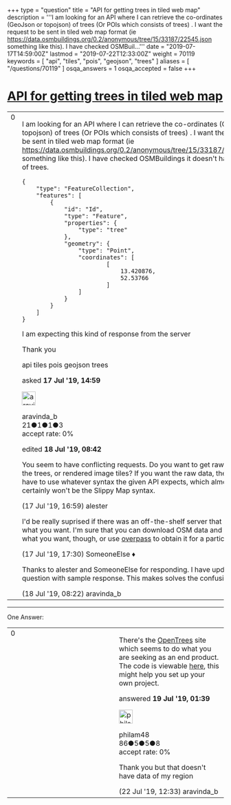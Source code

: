 +++
type = "question"
title = "API for getting trees in tiled web map"
description = '''I am looking for an API where I can retrieve the co-ordinates (GeoJson or topojson) of trees (Or POIs which consists of trees) . I want the request to be sent in tiled web map format (ie https://data.osmbuildings.org/0.2/anonymous/tree/15/33187/22545.json something like this). I have checked OSMBuil...'''
date = "2019-07-17T14:59:00Z"
lastmod = "2019-07-22T12:33:00Z"
weight = 70119
keywords = [ "api", "tiles", "pois", "geojson", "trees" ]
aliases = [ "/questions/70119" ]
osqa_answers = 1
osqa_accepted = false
+++

<div class="headNormal">

# [API for getting trees in tiled web map](/questions/70119/api-for-getting-trees-in-tiled-web-map)

</div>

<div id="main-body">

<div id="askform">

<table id="question-table" style="width:100%;">
<colgroup>
<col style="width: 50%" />
<col style="width: 50%" />
</colgroup>
<tbody>
<tr>
<td style="width: 30px; vertical-align: top"><div class="vote-buttons">
<span id="post-70119-upvote" class="ajax-command post-vote up" rel="nofollow" title="I like this post (click again to cancel)"> </span>
<div id="post-70119-score" class="post-score" title="current number of votes">
0
</div>
<span id="post-70119-downvote" class="ajax-command post-vote down" rel="nofollow" title="I dont like this post (click again to cancel)"> </span> <span id="favorite-mark" class="ajax-command favorite-mark" rel="nofollow" title="mark/unmark this question as favorite (click again to cancel)"> </span>
<div id="favorite-count" class="favorite-count">
&#10;</div>
</div></td>
<td><div id="item-right">
<div class="question-body">
<p>I am looking for an API where I can retrieve the co-ordinates (GeoJson or topojson) of trees (Or POIs which consists of trees) . I want the request to be sent in tiled web map format (ie <a href="https://data.osmbuildings.org/0.2/anonymous/tree/15/33187/22545.json">https://data.osmbuildings.org/0.2/anonymous/tree/15/33187/22545.json</a> something like this). I have checked OSMBuildings it doesn't have details of trees.</p>
<pre><code>{
    &quot;type&quot;: &quot;FeatureCollection&quot;,
    &quot;features&quot;: [
        {
            &quot;id&quot;: &quot;Id&quot;,
            &quot;type&quot;: &quot;Feature&quot;,
            &quot;properties&quot;: {
                &quot;type&quot;: &quot;tree&quot;
            },
            &quot;geometry&quot;: {
                &quot;type&quot;: &quot;Point&quot;,
                &quot;coordinates&quot;: [
                        [
                            13.420876,
                            52.53766
                        ]
                ]
            }
        }
    ]
}</code></pre>
<p>I am expecting this kind of response from the server</p>
<p>Thank you</p>
</div>
<div id="question-tags" class="tags-container tags">
<span class="post-tag tag-link-api" rel="tag" title="see questions tagged &#39;api&#39;">api</span> <span class="post-tag tag-link-tiles" rel="tag" title="see questions tagged &#39;tiles&#39;">tiles</span> <span class="post-tag tag-link-pois" rel="tag" title="see questions tagged &#39;pois&#39;">pois</span> <span class="post-tag tag-link-geojson" rel="tag" title="see questions tagged &#39;geojson&#39;">geojson</span> <span class="post-tag tag-link-trees" rel="tag" title="see questions tagged &#39;trees&#39;">trees</span>
</div>
<div id="question-controls" class="post-controls">
&#10;</div>
<div class="post-update-info-container">
<div class="post-update-info post-update-info-user">
<p>asked <strong>17 Jul '19, 14:59</strong></p>
<img src="https://secure.gravatar.com/avatar/b2a848310ef5f6fccb46794b8d4ac5de?s=32&amp;d=identicon&amp;r=g" class="gravatar" width="32" height="32" alt="aravinda_b&#39;s gravatar image" />
<p><span>aravinda_b</span><br />
<span class="score" title="21 reputation points">21</span><span title="1 badges"><span class="badge1">●</span><span class="badgecount">1</span></span><span title="1 badges"><span class="silver">●</span><span class="badgecount">1</span></span><span title="3 badges"><span class="bronze">●</span><span class="badgecount">3</span></span><br />
<span class="accept_rate" title="Rate of the user&#39;s accepted answers">accept rate:</span> <span title="aravinda_b has no accepted answers">0%</span></p>
</div>
<div class="post-update-info post-update-info-edited">
<p><span> edited <strong>18 Jul '19, 08:42</strong> </span></p>
</div>
</div>
<div id="comments-container-70119" class="comments-container">
<span id="70120"></span>
<div id="comment-70120" class="comment">
<div id="post-70120-score" class="comment-score">
&#10;</div>
<div class="comment-text">
<p>You seem to have conflicting requests. Do you want to get raw data for the trees, or rendered image tiles? If you want the raw data, then you'll have to use whatever syntax the given API expects, which almost certainly won't be the Slippy Map syntax.</p>
</div>
<div id="comment-70120-info" class="comment-info">
<span class="comment-age">(17 Jul '19, 16:59)</span> <span class="comment-user userinfo">alester</span>
</div>
</div>
<span id="70121"></span>
<div id="comment-70121" class="comment">
<div id="post-70121-score" class="comment-score">
&#10;</div>
<div class="comment-text">
<p>I'd be really suprised if there was an off-the-shelf server that provided what you want. I'm sure that you can download OSM data and extract what you want, though, or use <a href="https://overpass-turbo.eu/s/KOH">overpass</a> to obtain it for a particular area.</p>
</div>
<div id="comment-70121-info" class="comment-info">
<span class="comment-age">(17 Jul '19, 17:30)</span> <span class="comment-user userinfo">SomeoneElse ♦</span>
</div>
</div>
<span id="70123"></span>
<div id="comment-70123" class="comment">
<div id="post-70123-score" class="comment-score">
&#10;</div>
<div class="comment-text">
<p>Thanks to alester and SomeoneElse for responding. I have updated question with sample response. This makes solves the confusion i guess.</p>
</div>
<div id="comment-70123-info" class="comment-info">
<span class="comment-age">(18 Jul '19, 08:22)</span> <span class="comment-user userinfo">aravinda_b</span>
</div>
</div>
</div>
<div id="comment-tools-70119" class="comment-tools">
&#10;</div>
<div class="clear">
&#10;</div>
<div id="comment-70119-form-container" class="comment-form-container">
&#10;</div>
<div class="clear">
&#10;</div>
</div></td>
</tr>
</tbody>
</table>

------------------------------------------------------------------------

<div class="tabBar">

<span id="sort-top"></span>

<div class="headQuestions">

One Answer:

</div>

</div>

<span id="70131"></span>

<div id="answer-container-70131" class="answer">

<table style="width:100%;">
<colgroup>
<col style="width: 50%" />
<col style="width: 50%" />
</colgroup>
<tbody>
<tr>
<td style="width: 30px; vertical-align: top"><div class="vote-buttons">
<span id="post-70131-upvote" class="ajax-command post-vote up" rel="nofollow" title="I like this post (click again to cancel)"> </span>
<div id="post-70131-score" class="post-score" title="current number of votes">
0
</div>
<span id="post-70131-downvote" class="ajax-command post-vote down" rel="nofollow" title="I dont like this post (click again to cancel)"> </span>
</div></td>
<td><div class="item-right">
<div class="answer-body">
<p>There's the <a href="http://www.opentrees.org/">OpenTrees</a> site which seems to do what you are seeking as an end product. The code is viewable <a href="https://github.com/stevage/opentrees">here</a>, this might help you set up your own project.</p>
</div>
<div class="answer-controls post-controls">
&#10;</div>
<div class="post-update-info-container">
<div class="post-update-info post-update-info-user">
<p>answered <strong>19 Jul '19, 01:39</strong></p>
<img src="https://secure.gravatar.com/avatar/109b4b042580ca2017fb1f29d0602e71?s=32&amp;d=identicon&amp;r=g" class="gravatar" width="32" height="32" alt="philam48&#39;s gravatar image" />
<p><span>philam48</span><br />
<span class="score" title="86 reputation points">86</span><span title="5 badges"><span class="badge1">●</span><span class="badgecount">5</span></span><span title="5 badges"><span class="silver">●</span><span class="badgecount">5</span></span><span title="8 badges"><span class="bronze">●</span><span class="badgecount">8</span></span><br />
<span class="accept_rate" title="Rate of the user&#39;s accepted answers">accept rate:</span> <span title="philam48 has no accepted answers">0%</span></p>
</div>
</div>
<div id="comments-container-70131" class="comments-container">
<span id="70156"></span>
<div id="comment-70156" class="comment">
<div id="post-70156-score" class="comment-score">
&#10;</div>
<div class="comment-text">
<p>Thank you but that doesn't have data of my region</p>
</div>
<div id="comment-70156-info" class="comment-info">
<span class="comment-age">(22 Jul '19, 12:33)</span> <span class="comment-user userinfo">aravinda_b</span>
</div>
</div>
</div>
<div id="comment-tools-70131" class="comment-tools">
&#10;</div>
<div class="clear">
&#10;</div>
<div id="comment-70131-form-container" class="comment-form-container">
&#10;</div>
<div class="clear">
&#10;</div>
</div></td>
</tr>
</tbody>
</table>

</div>

<div class="paginator-container-left">

</div>

</div>

</div>

